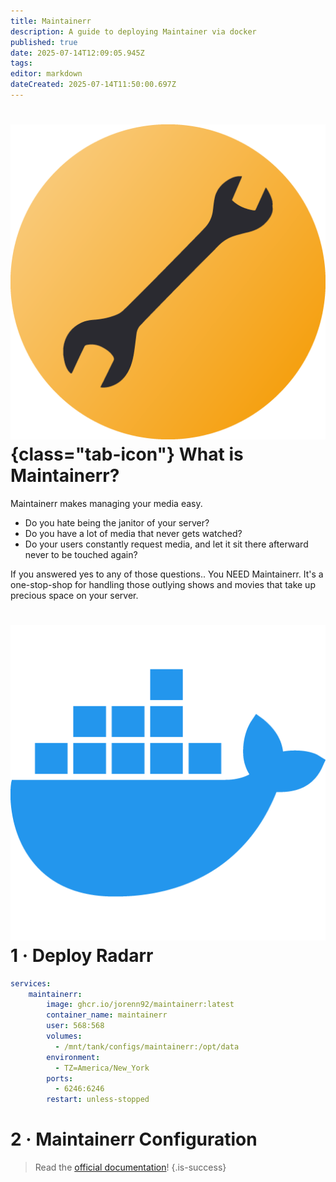 ```yaml
---
title: Maintainerr
description: A guide to deploying Maintainer via docker
published: true
date: 2025-07-14T12:09:05.945Z
tags: 
editor: markdown
dateCreated: 2025-07-14T11:50:00.697Z
---
```


# ![Radarr](/maintainerr.png){class="tab-icon"} What is Maintainerr?

Maintainerr makes managing your media easy.

- Do you hate being the janitor of your server?
- Do you have a lot of media that never gets watched?
- Do your users constantly request media, and let it sit there afterward never to be touched again?

If you answered yes to any of those questions.. You NEED Maintainerr. It's a one-stop-shop for handling those outlying shows and movies that take up precious space on your server.

# <img src="/docker.png" class="tab-icon"> 1 · Deploy Radarr
```yaml
services:
    maintainerr:
        image: ghcr.io/jorenn92/maintainerr:latest 
        container_name: maintainerr
        user: 568:568
        volumes:
          - /mnt/tank/configs/maintainerr:/opt/data
        environment:
          - TZ=America/New_York
        ports:
          - 6246:6246
        restart: unless-stopped
```

# 2 · Maintainerr Configuration

> Read the [official documentation](https://docs.maintainerr.info/latest/#__consent)!
{.is-success}


